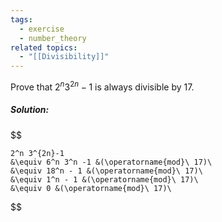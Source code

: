 ```yaml
---
tags:
  - exercise
  - number_theory
related topics:
  - "[[Divisibility]]"
---
```

Prove that $2^n 3^{2n}-1$ is always divisible by $17$.
##### Solution:
$$

	2^n 3^{2n}-1 
	&\equiv 6^n 3^n -1 &(\operatorname{mod}\ 17)\
	&\equiv 18^n - 1 &(\operatorname{mod}\ 17)\
	&\equiv 1^n - 1 &(\operatorname{mod}\ 17)\
	&\equiv 0 &(\operatorname{mod}\ 17)\

$$
